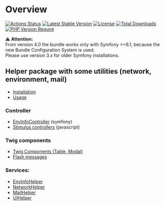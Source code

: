 # Overview

[![Actions Status](https://github.com/Sven-Ve/svc-util-bundle/actions/workflows/php.yml/badge.svg)](https://github.com/Sven-Ve/svc-util-bundle/actions)
[![Latest Stable Version](https://poser.pugx.org/svc/util-bundle/v)](https://packagist.org/packages/svc/util-bundle)
[![License](https://poser.pugx.org/svc/util-bundle/license)](https://packagist.org/packages/svc/util-bundle)
[![Total Downloads](https://poser.pugx.org/svc/util-bundle/downloads)](https://packagist.org/packages/svc/util-bundle)
[![PHP Version Require](http://poser.pugx.org/svc/util-bundle/require/php)](https://packagist.org/packages/svc/util-bundle)

:warning: **Attention:** <br/>
From version 4.0 the bundle works only with Symfony >=6.1, because the new Bundle Configuration System is used.<br/>
Please use version 3.x for older Symfony installations.<br/>

## Helper package with some utilities (network, environment, mail)

* [Installation](docs/installation.md)
* [Usage](docs/usage.md)

### Controller
 * [EnvInfoController](docs/envinfocontroller.md) (symfony)
 * [Stimulus controllers](docs/stimulus-controllers.md) (javascript)

 ### Twig components
 * [Twig Components (Table, Modal)](docs/twig-components.md)
 * [Flash messages](docs/twig_flash.md)

### Services:
* [EnvInfoHelper](docs/envinfohelper.md)
* [NetworkHelper](docs/networkhelper.md)
* [MailHelper](docs/mailhelper.md)
* [UIHelper](docs/uihelper.md)
